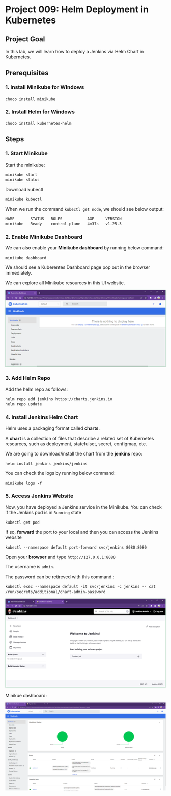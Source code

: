 # Project 009: Helm Deployment in Kubernetes

## Project Goal

In this lab, we will learn how to deploy a Jenkins via Helm Chart in Kubernetes.

## Prerequisites

### 1. Install Minikube for Windows

`choco install minikube`

<!--
[Minikube official website](https://minikube.sigs.k8s.io/docs/start/)
-->

### 2. Install Helm for Windows

`choco install kubernetes-helm`

<!--
> ref: <https://helm.sh/docs/intro/install/>

```dos
curl https://raw.githubusercontent.com/kubernetes/helm/master/scripts/get-helm-3 > get_helm.sh
chmod 700 get_helm.sh
./get_helm.sh
```
-->

## Steps

### 1. Start Minikube

Start the minikube:

```dos
minikube start
minikube status
```

Download kubectl

<!--
[k8s official website](https://kubernetes.io/docs/tasks/tools/)
-->

```dos
minikube kubectl
```

<!--
alias k="kubectl"
-->

When we run the command `kubectl get node`, we should see below output:

```dos
NAME       STATUS   ROLES           AGE     VERSION
minikube   Ready    control-plane   4m37s   v1.25.3
```

### 2. Enable Minikube Dashboard

We can also enable your **Minikube dashboard** by running below command:

```dos
minikube dashboard
```

We should see a Kuberentes Dashboard page pop out in the browser immediately.

We can explore all Minikube resources in this UI website.

![1680473274654](image/01_YN_WindowsOnly/1680473274654.png)

### 3. Add Helm Repo

Add the helm repo as follows:

```dos
helm repo add jenkins https://charts.jenkins.io
helm repo update
```

### 4. Install Jenkins Helm Chart

Helm uses a packaging format called **charts**.

A **chart** is a collection of files that describe a related set of Kubernetes resources, such as deployment, statefulset, secret, configmap, etc.

We are going to download/install the chart from the **jenkins** repo:

```dos
helm install jenkins jenkins/jenkins 
```

You can check the logs by running below command:

```dos
minikube logs -f
```

### 5. Access Jenkins Website

Now, you have deployed a Jenkins service in the Minikube. You can check if the Jenkins pod is in `Running` state

```dos
kubectl get pod
```

If so, **forward** the port to your local and then you can access the Jenkins website

```dos
kubectl --namespace default port-forward svc/jenkins 8080:8080
```

Open your **browser** and type `http://127.0.0.1:8080`

<!--
`http://0.0.0.0:8080`
-->

The username is `admin`.

The password can be retireved with this command.:

```dos
kubectl exec --namespace default -it svc/jenkins -c jenkins -- cat /run/secrets/additional/chart-admin-password
```

<!--
```bash
kubectl exec --namespace default -it svc/jenkins -c jenkins -- /bin/cat /run/secrets/additional/chart-admin-password && echo
```

PS C:\devbox> kubectl exec --namespace default -it svc/jenkins -c jenkins -- cat /run/secrets/additional/chart-admin-password
1J9EViPpHcvFrF0dLSQrSc
-->

![1680473696584](image/01_YN_WindowsOnly/1680473696584.png)

Minikue dashboard:

![1680473511041](image/01_YN_WindowsOnly/1680473511041.png)

<!--

# Create Your Own Helm Chart

In above lab, we went through the steps to deploy an app via Helm Chart in K8s. In practical, you may need to create your own helm chart to deploy your own developed code.In the following article, we will create a **customized helm chart** and store it in the **GitHub page**.

## 1. Create your own Github repo

You can refer to [here](https://docs.github.com/en/get-started/quickstart/create-a-repo) for how to **create a repo** in the Github.

## 2. Create a Helm Chart

In your repo created above, run below commands to **create a Helm Chart**

```
mkdir helm-charts
cd helm-charts
helm create test-service
```

Then you will see a folder `test-service` is created. Below is the structure in the folder

```
$ tree test-service/
test-service/
├── charts
├── Chart.yaml
├── templates
│   ├── deployment.yaml
│   ├── _helpers.tpl
│   ├── hpa.yaml
│   ├── ingress.yaml
│   ├── NOTES.txt
│   ├── serviceaccount.yaml
│   ├── service.yaml
│   └── tests
│       └── test-connection.yaml
└── values.yaml

```

**charts:** Charts that this chart depends on. You can define the **dependencies** in `Chart.yaml`</br>
**Chart.yaml:** Information about your chart</br>
**templates:** All template manifest files</br>
**values.yaml:** The default values for your templates</br>
You can modify this Helm Chart files as you need.

## 3. Package and upload your Helm Chart

You need to package your Helm Chart into `tgz` file and upload to the Github.

```dos
helm package test-service
```

The `tgz` file should be generated

```dos
$ ls
test-service  test-service-0.1.0.tgz
```

Create the `index.yaml` file

```dos
helm repo index --url https://<your_github_account>.github.io/<repo_name> ./

# i.g.
helm repo index --url https://devops2021.github.io/devopsdaydayup ./
$ ls
index.yaml  test-service  test-service-0.1.0.tgz
```

Create a `docs` in the root directory and move both `index.yaml` and `test-service-0.1.0.tgz` into it

```dos
cd ..
mkdir docs
mv helm-charts/{index.yaml,test-service-0.1.0.tgz} docs
```

**Commit** the changes to your Github repo

```dos
git add .
git commit -m "Helm Chart"
git push
```

## 4. Create Github Pages

In order to make your `tgz` downloadable from your Github site, you need to enable your Github Pages. </br>
a. Go to your Github site and head into **your repo** which is planning to be used to hold your Helm Chart.</br>
b. Go to **"Settings"** and click "Pages" in the left lane. </br>
c. In the **Branch** section, select "main" and "/docs". </br>
d. Click "Save" to apply the change. </br>
Once the Github Page is setup, you should be able to download the `tgz` file from the site. The URL should be like `https://<your_github_username>.github.io/<your_repo_name>`
![github_page](images/github_page.jpg)

## 5. Deploy your own Helm Chart

Now you are ready to deploy your own created Helm Chart! </br>
**Add the Helm repository** locally

```
helm repo add myrepo https://<your_github_username>.github.io/<your_repo_name>

# i.g.
$ helm repo add myrepo https://devops2021.github.io/devopsdaydayup
"myrepo" has been added to your repositories
```

**Install** this Helm Chart into your Minikube

```
helm install test-service myrepo/test-service
```

You should see below **output** once the deployment is successful

```dos
NAME: test-service
LAST DEPLOYED: Sat Dec 10 19:52:20 2022
NAMESPACE: default
STATUS: deployed
REVISION: 1
NOTES:
1. Get the application URL by running these commands:
  export POD_NAME=$(kubectl get pods --namespace default -l "app.kubernetes.io/name=test-service,app.kubernetes.io/instance=test-service" -o jsonpath="{.items[0].metadata.name}")
  export CONTAINER_PORT=$(kubectl get pod --namespace default $POD_NAME -o jsonpath="{.spec.containers[0].ports[0].containerPort}")
  echo "Visit http://127.0.0.1:8080 to use your application"
  kubectl --namespace default port-forward $POD_NAME 8080:$CONTAINER_PORT
```
-->
